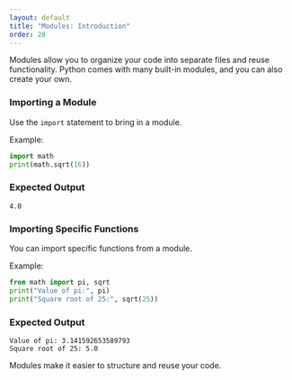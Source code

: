 ```yaml
---
layout: default
title: "Modules: Introduction"
order: 28
---
```


Modules allow you to organize your code into separate files and reuse functionality. Python comes with many built-in modules, and you can also create your own.

### Importing a Module

Use the `import` statement to bring in a module.

Example:

```python
import math
print(math.sqrt(16))
```

### Expected Output

```plaintext
4.0
```

### Importing Specific Functions

You can import specific functions from a module.

Example:

```python
from math import pi, sqrt
print("Value of pi:", pi)
print("Square root of 25:", sqrt(25))
```

### Expected Output

```plaintext
Value of pi: 3.141592653589793
Square root of 25: 5.0
```

Modules make it easier to structure and reuse your code.
